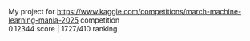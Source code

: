 My project for https://www.kaggle.com/competitions/march-machine-learning-mania-2025 competition <br>
0.12344 score | 1727/410 ranking
